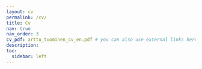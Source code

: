 ```yaml
---
layout: cv
permalink: /cv/
title: Cv
nav: true
nav_order: 3
cv_pdf: arttu_tuominen_cv_en.pdf # you can also use external links here
description: 
toc:
  sidebar: left
---
```

